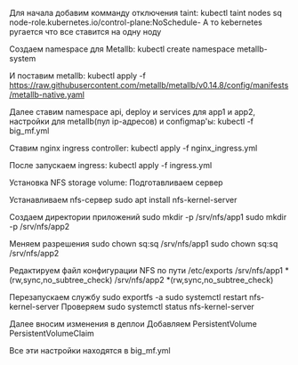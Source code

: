 Для начала добавим комманду отключения taint:
kubectl taint nodes sq node-role.kubernetes.io/control-plane:NoSchedule-
А то kebernetes ругается что все ставится на одну ноду

Cоздаем namespace для Metallb:
kubectl create namespace metallb-system

И поставим metallb:
kubectl apply -f https://raw.githubusercontent.com/metallb/metallb/v0.14.8/config/manifests/metallb-native.yaml

Далее ставим namespace api, deploy и services для app1 и app2, настройки для metallb(пул ip-адресов) и configmap'ы:
kubectl -f big_mf.yml

Cтавим nginx ingress controller:
kubectl apply -f nginx_ingress.yml

После запускаем ingress:
kubectl apply -f ingress.yml


Установка NFS storage volume:
Подготавливаем сервер

Устанавливаем nfs-сервер
sudo apt install nfs-kernel-server

Создаем директории приложений
sudo mkdir -p /srv/nfs/app1
sudo mkdir -p /srv/nfs/app2

Меняем разрешения
sudo chown sq:sq /srv/nfs/app1
sudo chown sq:sq /srv/nfs/app2

Редактируем файл конфигурации NFS по пути /etc/exports
/srv/nfs/app1 *(rw,sync,no_subtree_check)
/srv/nfs/app2 *(rw,sync,no_subtree_check)

Перезапускаем службу
sudo exportfs -a
sudo systemctl restart nfs-kernel-server
Проверяем
sudo systemctl status nfs-kernel-server

Далее вносим изменения в деплои
Добавляем 
PersistentVolume
PersistentVolumeClaim

Все эти настройки находятся в big_mf.yml